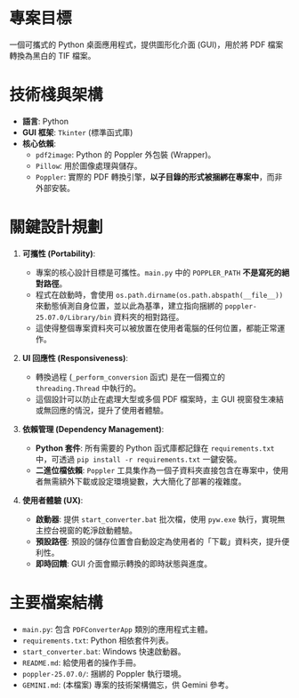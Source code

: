 # 專案目標

一個可攜式的 Python 桌面應用程式，提供圖形化介面 (GUI)，用於將 PDF 檔案轉換為黑白的 TIF 檔案。

# 技術棧與架構

*   **語言**: Python
*   **GUI 框架**: `Tkinter` (標準函式庫)
*   **核心依賴**: 
    *   `pdf2image`: Python 的 Poppler 外包裝 (Wrapper)。
    *   `Pillow`: 用於圖像處理與儲存。
    *   `Poppler`: 實際的 PDF 轉換引擎，**以子目錄的形式被捆綁在專案中**，而非外部安裝。

# 關鍵設計規劃

1.  **可攜性 (Portability)**:
    *   專案的核心設計目標是可攜性。`main.py` 中的 `POPPLER_PATH` **不是寫死的絕對路徑**。
    *   程式在啟動時，會使用 `os.path.dirname(os.path.abspath(__file__))` 來動態偵測自身位置，並以此為基準，建立指向捆綁的 `poppler-25.07.0/Library/bin` 資料夾的相對路徑。
    *   這使得整個專案資料夾可以被放置在使用者電腦的任何位置，都能正常運作。

2.  **UI 回應性 (Responsiveness)**:
    *   轉換過程 (`_perform_conversion` 函式) 是在一個獨立的 `threading.Thread` 中執行的。
    *   這個設計可以防止在處理大型或多個 PDF 檔案時，主 GUI 視窗發生凍結或無回應的情況，提升了使用者體驗。

3.  **依賴管理 (Dependency Management)**:
    *   **Python 套件**: 所有需要的 Python 函式庫都記錄在 `requirements.txt` 中，可透過 `pip install -r requirements.txt` 一鍵安裝。
    *   **二進位檔依賴**: `Poppler` 工具集作為一個子資料夾直接包含在專案中，使用者無需額外下載或設定環境變數，大大簡化了部署的複雜度。

4.  **使用者體驗 (UX)**:
    *   **啟動器**: 提供 `start_converter.bat` 批次檔，使用 `pyw.exe` 執行，實現無主控台視窗的乾淨啟動體驗。
    *   **預設路徑**: 預設的儲存位置會自動設定為使用者的「下載」資料夾，提升便利性。
    *   **即時回饋**: GUI 介面會顯示轉換的即時狀態與進度。

# 主要檔案結構

*   `main.py`: 包含 `PDFConverterApp` 類別的應用程式主體。
*   `requirements.txt`: Python 相依套件列表。
*   `start_converter.bat`: Windows 快速啟動器。
*   `README.md`: 給使用者的操作手冊。
*   `poppler-25.07.0/`: 捆綁的 Poppler 執行環境。
*   `GEMINI.md`: (本檔案) 專案的技術架構備忘，供 Gemini 參考。